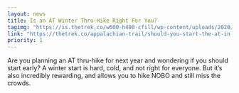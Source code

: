 ```yaml
---
layout: news
title: Is an AT Winter Thru-Hike Right For You?
tagimg: "https://is.thetrek.co/w600-h400-cfill/wp-content/uploads/2020/10/08131927/Winter-AT-Hiking-Featured-Image-scaled-e1602184848866.png"
link: "https://thetrek.co/appalachian-trail/should-you-start-the-at-in-winter/" 
priority: 1
---
```

 
Are you planning an AT thru-hike for next year and wondering if you should start early? A winter start is hard, cold, and not right for everyone. But it’s also incredibly rewarding, and allows you to hike NOBO and still miss the crowds.
